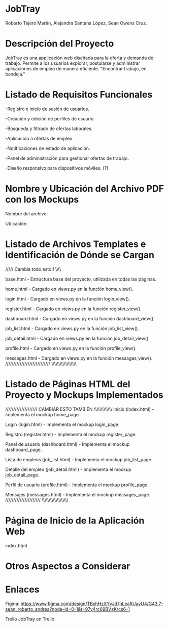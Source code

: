 # JobTray
Roberto Tejero Martín, Alejandra Santana López, Sean Owens Cruz.

# Descripción del Proyecto

JobTray es una applicación web diseñada para la oferta y demanda de trabajo. Permite a los usuarios explorar, postularse y administrar aplicaciones de empleo de manera eficiente. "Encontrar trabajo, en bandeja."


# Listado de Requisitos Funcionales

-Registro e inicio de sesión de usuarios.

-Creación y edición de perfiles de usuario.

-Búsqueda y filtrado de ofertas laborales.

-Aplicación a ofertas de empleo.

-Notificaciones de estado de aplicación.

-Panel de administración para gestionar ofertas de trabajo.


-Diseño responsivo para dispositivos móviles. (?)

# Nombre y Ubicación del Archivo PDF con los Mockups

Nombre del archivo: 

Ubicación: 

# Listado de Archivos Templates e Identificación de Dónde se Cargan

///// Cambia todo esto!! \\\\\\\\

base.html - Estructura base del proyecto, utilizada en todas las páginas.

home.html - Cargado en views.py en la función home_view().

login.html - Cargado en views.py en la función login_view().

register.html - Cargado en views.py en la función register_view().

dashboard.html - Cargado en views.py en la función dashboard_view().

job_list.html - Cargado en views.py en la función job_list_view().

job_detail.html - Cargado en views.py en la función job_detail_view().

profile.html - Cargado en views.py en la función profile_view().

messages.html - Cargado en views.py en la función messages_view().
//////////////////////////// \\\\\\\\\\\\\\\\\\\\\\\\\\\\\\\\\\\

# Listado de Páginas HTML del Proyecto y Mockups Implementados
//////////////////// CAMBIAR ESTO TAMBIÉN \\\\\\\\\\\\\\\\\\\\\\\\\\
Inicio (index.html) - Implementa el mockup home_page.

Login (login.html) - Implementa el mockup login_page.

Registro (register.html) - Implementa el mockup register_page.

Panel de usuario (dashboard.html) - Implementa el mockup dashboard_page.

Lista de empleos (job_list.html) - Implementa el mockup job_list_page.

Detalle del empleo (job_detail.html) - Implementa el mockup job_detail_page.

Perfil de usuario (profile.html) - Implementa el mockup profile_page.

Mensajes (messages.html) - Implementa el mockup messages_page.
 ////////////////////// \\\\\\\\\\\\\\\\\\\\\\\\\\\\\\\\\\\\\

# Página de Inicio de la Aplicación Web

index.html

# Otros Aspectos a Considerar


# Enlaces

Figma: https://www.figma.com/design/TBxhHzXYyJd7nLeaRUayU4/G43.7-sean_roberto_andrea?node-id=0-1&t=97y4rc69BVzKrcs6-1

Trello JobTray en Trello


